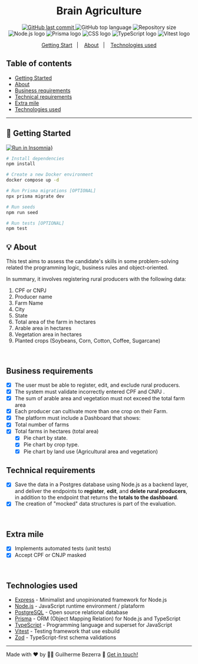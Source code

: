 <div align="center">
  <h1 align="center">
  Brain Agriculture
  </h1>
</div>

<p align="center">
  <a href="https://github.com/gbdsantos/brain-ag-challenge/commits/master">
    <img alt="GitHub last commit" src="https://img.shields.io/github/last-commit/gbdsantos/brain-ag-challenge.svg">
  </a>

  <img alt="GitHub top language" src="https://img.shields.io/github/languages/top/gbdsantos/brain-ag-challenge.svg">

  <img alt="Repository size" src="https://img.shields.io/github/repo-size/gbdsantos/brain-ag-challenge.svg">

  <img src="https://img.shields.io/badge/Node.js-43853D?style=flat&logo=node.js&logoColor=white" alt="Node.js logo" />

  <img src="https://img.shields.io/badge/Prisma-3982CE?style=flat&logo=Prisma&logoColor=white" alt="Prisma logo" />

  <img src="https://img.shields.io/badge/PostgreSQL-316192?style=flat-&logo=postgresql&logoColor=white" alt="CSS logo" />

  <img src="https://img.shields.io/badge/TypeScript-007ACC?style=flat&logo=typescript&logoColor=white" alt="TypeScript logo" />

  <img src="https://img.shields.io/badge/Vitest-FFA116?style=flat&logo=vitest&logoColor=white" alt="Vitest logo" />
</p>

<p align="center">
    <a href="#getting-started" alt="Getting Start">Getting Start</a>&nbsp;&nbsp;&nbsp;|&nbsp;&nbsp;&nbsp;
    <a href="#about" alt="About">About</a>&nbsp;&nbsp;&nbsp;|&nbsp;&nbsp;&nbsp;
    <a href="#technologies" alt="Technologies used">Technologies used</a>
</p>


## Table of contents

- [Getting Started](#start "Getting Started")
- [About](#about "About")
- [Business requirements](#business "Business requirements")
- [Technical requirements](#technical "Technical requirements")
- [Extra mile](#extra-mile "Extra mile")
- [Technologies used](#technologies "Technologies used")

***

## 🚀 Getting Started <a name = "start"></a>

[![Run in Insomnia}](https://insomnia.rest/images/run.svg)](https://insomnia.rest/run/?label=Brain%20Agriculture&uri=https%3A%2F%2Fraw.githubusercontent.com%2Fgbdsantos%2Fbrain-ag-challenge%2Fmaster%2Finsomnia-collection.json)


```bash
# Install dependencies
npm install

# Create a new Docker environment
docker compose up -d

# Run Prisma migrations [OPTIONAL]
npx prisma migrate dev

# Run seeds
npm run seed

# Run tests [OPTIONAL]
npm test
```

## 💡 About <a name="about"></a>

This test aims to assess the candidate's skills in some problem-solving related the programming logic, business rules and object-oriented.

In summary, it involves registering rural producers with the following data:

1. CPF or CNPJ
2. Producer name
3. Farm Name
4. City
5. State
6. Total area of the farm in hectares
7. Arable area in hectares
8. Vegetation area in hectares
9. Planted crops (Soybeans, Corn, Cotton, Coffee, Sugarcane)

<br>

## Business requirements <a name="business"></a>

- [x] The user must be able to register, edit, and exclude rural producers.
- [x] The system must validate incorrectly entered CPF and CNPJ  .
- [x] The sum of arable area and vegetation must not exceed the total farm area
- [x] Each producer can cultivate more than one crop on their Farm.
- [x] The platform must include a Dashboard that shows:
- [x] Total number of farms
- [x] Total farms in hectares (total area)
  - [x] Pie chart by state.
  - [x] Pie chart by crop type.
  - [x] Pie chart by land use (Agricultural area and vegetation)

## Technical requirements <a name="technical"></a>

- [x] Save the data in a Postgres database using Node.js as a backend layer, and deliver the endpoints to **register**, **edit**, and **delete rural producers**, in addition to the endpoint that returns the **totals to the dashboard**.
- [x] The creation of "mocked" data structures is part of the evaluation.

<br>

## Extra mile

- [x] Implements automated tests (unit tests)
- [x] Accept CPF or CNJP masked

<br>

## Technologies used <a name="technologies"></a>

- [Express](https://expressjs.com "Express.js") - Minimalist and unopinionated framework for Node.js
- [Node.js](https://nodejs.org "Node.js") - JavaScript runtime environment / plataform
- [PostgreSQL](https://www.postgresql.org "PostgreSQL") - Open source relational database
- [Prisma](https://www.prisma.io "Prisma ORM") - ORM (Object Mapping Relation) for Node.js and TypeScript
- [TypeScript](https://www.typescriptlang.org "TypeScript") - Programming language and superset for JavaScript
- [Vitest](https://vitest.dev "Vitest") - Testing framework that use esbuild
- [Zod](https://zod.dev "Zod") - TypeScript-first schema validations

---
Made with ❤️ by 🧑‍🚀 Guilherme Bezerra 👋 [Get in touch!](https://www.linkedin.com/in/gbdsantos/)
